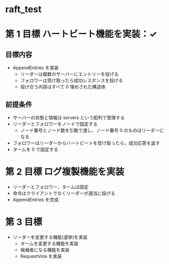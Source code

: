 # raft_test

# 第 1 目標 ハートビート機能を実装：✓

## 目標内容

- AppendEntries を実装
  - リーダーは複数のサーバーにエントリーを投げる
  - フォロワーは受け取ったら成功レスポンスを投げる
  - 投げ合う内容はすべて 0 埋めされた構造体

## 前提条件

- サーバーの状態と情報は servers という配列で管理する
- リーダーとフォロワーをノードで固定する
  - ノード番号とノード数を引数で渡し、ノード番号 0 のものはリーダーになる
- フォロワーはリーダーからハートビートを受け取ったら、成功応答を返す
- タームを 0 で固定する

# 第 2 目標 ログ複製機能を実装

- リーダーとフォロワー、タームは固定
- 命令はクライアントでなくリーダーが適当に投げる
- AppendEntries を完成

# 第 3 目標

- リーダーを変更する機能(選挙)を実装
  - タームを変更する機能を実装
  - 候補者になる機能を実装
  - RequestVote を実装
